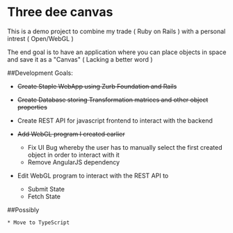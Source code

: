 # Three dee canvas

This is a demo project to combine my trade ( Ruby on Rails ) with a personal intrest ( Open/WebGL )

The end goal is to have an application where you can place objects in space and save it as a "Canvas" ( Lacking a better word )

##Development Goals:

  * ~~Create Staple WebApp using Zurb Foundation and Rails~~

  * ~~Create Database storing Transformation matrices and other object properties~~

  * Create REST API for javascript frontend to interact with the backend

  * ~~Add WebGL program I created earlier~~
    * Fix UI Bug whereby the user has to manually select the first created object in order to interact with it
    * Remove AngularJS dependency

  * Edit WebGL program to interact with the REST API to
    * Submit State
    * Fetch State

##Possibly
	
	* Move to TypeScript
